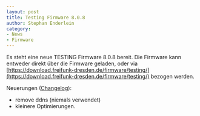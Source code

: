 ```yaml
---
layout: post
title: Testing Firmware 8.0.8
author: Stephan Enderlein
category:
- News
- Firmware
---
```

Es steht eine neue TESTING Firmware 8.0.8 bereit.
Die Firmware kann entweder direkt über die Firmware geladen, oder via 
[https://download.freifunk-dresden.de/firmware/testing/](https://download.freifunk-dresden.de/firmware/testing/)
bezogen werden.

Neuerungen ([Changelog](https://download.freifunk-dresden.de/firmware/testing/changelog.txt)):
- remove ddns (niemals verwendet)
- kleinere Optimierungen.
